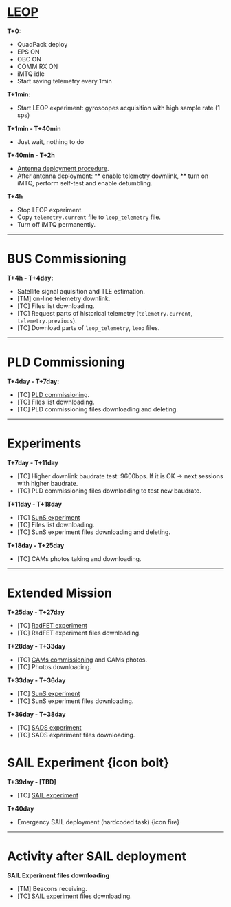 [LEOP](https://en.wikipedia.org/wiki/Launch_and_Early_Orbit_phase)
==

**T+0:**

* QuadPack deploy
* EPS ON
* OBC ON
* COMM RX ON
* iMTQ idle
* Start saving telemetry every 1min

**T+1min:**
* Start LEOP experiment: gyroscopes acquisition with high sample rate (1 sps)

**T+1min - T+40min**
* Just wait, nothing to do

**T+40min - T+2h**
* [Antenna deployment procedure](mission_plan/leop/antenna_deployment_procedure.md).
* After antenna deployment:
** enable telemetry downlink,
** turn on iMTQ, perform self-test and enable detumbling.

**T+4h**
* Stop LEOP experiment.
* Copy `telemetry.current` file to `leop_telemetry` file.
* Turn off iMTQ permanently.

-------------------

BUS Commissioning
==

**T+4h - T+4day:**
* Satellite signal aquisition and TLE estimation.
* [TM] on-line telemetry downlink.
* [TC] Files list downloading.
* [TC] Request parts of historical telemetry (`telemetry.current`, `telemetry.previous`).
* [TC] Download parts of `leop_telemetry`, `leop` files.

-------------------

PLD Commissioning
==

**T+4day - T+7day:**

* [TC] [PLD commissioning](mission_plan/commissioning/pld.md).
* [TC] Files list downloading.
* [TC] PLD commissioning files downloading and deleting.

-------------------

Experiments
==

**T+7day - T+11day**
* [TC] Higher downlink baudrate test: 9600bps. If it is OK -> next sessions with higher baudrate.
* [TC] PLD commissioning files downloading to test new baudrate.

**T+11day - T+18day**

* [TC] [SunS experiment](mission_plan/experiments/suns.md)
* [TC] Files list downloading.
* [TC] SunS experiment files downloading and deleting.

**T+18day - T+25day**
* [TC] CAMs photos taking and downloading.

-------------------

Extended Mission
==

**T+25day - T+27day**
* [TC] [RadFET experiment](mission_plan/experiments/redfet.md)
* [TC] RadFET experiment files downloading.

**T+28day - T+33day**
* [TC] [CAMs commissioning](mission_plan/commissioning/cams.md) and CAMs photos.
* [TC] Photos downloading.

**T+33day - T+36day**
* [TC] [SunS experiment](mission_plan/experiments/suns.md)
* [TC] SunS experiment files downloading.

**T+36day - T+38day**
* [TC] [SADS experiment](mission_plan/experiments/sads.md)
* [TC] SADS experiment files downloading.

SAIL Experiment {icon bolt}
==

**T+39day - [TBD]**

* [TC] [SAIL experiment](mission_plan/experiments/sads.md)

**T+40day**

* Emergency SAIL deployment (hardcoded task) {icon fire}

-------------------

Activity after SAIL deployment
==

**SAIL Experiment files downloading**
* [TM] Beacons receiving.
* [TC] [SAIL experiment](mission_plan/experiments/sads.md) files downloading.
